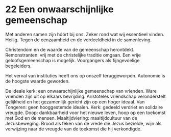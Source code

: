 # 22 Een onwaarschijnlijke gemeenschap
Met anderen samen zijn hóórt bij ons. Zeker rond wat wij essentieel vinden. Heilig. Tegen de eenzaamheid en de verdeeldheid in de samenleving. 

Christendom en de waarde van de gemeenschap herontdekt. Remonstranten: vrij met de christelijke traditie omgaan. Een vrije geloofsgemeenschap is mogelijk. Voorgangers als fijngevoelige begeleiders. 

Het verval van instituties heeft ons op onszelf teruggeworpen. Autonomie is de hoogste waarde geworden. 

De ideale kerk: een onwaarschijnlijke gemeenschap van vrienden. Ware vrienden zijn uit op elkaars bevrijding. Aristoteles vriendschap veronderstelt gelijkheid en het gezamenlijk gericht zijn op een hoger ideaal. Van Tongeren: geen hooggestemde idealen. Kerk: gedeeld verdriet en solidaire vreugde. Doop: dankbaarheid voor het nieuwe leven, hoop op een toekomst met God en de mensen. Maaltijdviering: maaltijdcultuur van de Jezusbeweging.  Brood als teken van de vrede die Jezus bezielde, wijn als verwijzing naar de vreugde van de toekomst die hij verkondigde.